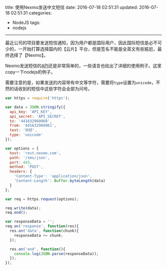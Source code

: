 title: 使用Nexmo发送中文短信
date: 2016-07-18 02:51:31
updated: 2016-07-18 02:51:31
categories:
  - NodeJS
tags:
  - nodejs
---

最近公司的项目要发送短信通知，因为用户都是国际用户，因此国际短信是必不可少的，一开始打算选择国内的【云片】平台，但是签名不能是全英文有些尴尬，最终选择了【Nexmo】。

Nexmo发送短信的[API](https://docs.nexmo.com/messaging/sms-api)还是非常简单的，一些语言也给出了详细的使用例子。这里copy一下nodejs的例子。

需要注意的是，如果发送的内容带有中文等字符，需要将`type`设置为`unicode`，不然的话收到的短信中这些字符会全部为问号。

<!-- more --> 

```js
var https = require('https');

var data = JSON.stringify({
  api_key: 'API_KEY',
  api_secret: 'API_SECRET',
  to: '441632960960',
  from: '441632960961',
  text: '你好',
  type: 'unicode'
});

var options = {
  host: 'rest.nexmo.com',
  path: '/sms/json',
  port: 443,
  method: 'POST',
  headers: {
    'Content-Type': 'application/json',
    'Content-Length': Buffer.byteLength(data)
  }
};

var req = https.request(options);

req.write(data);
req.end();

var responseData = '';
req.on('response', function(res){
  res.on('data', function(chunk){
    responseData += chunk;
  });

  res.on('end', function(){
    console.log(JSON.parse(responseData));
  });
});
```  